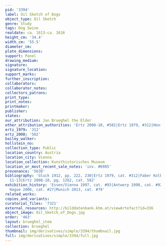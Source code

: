 ```yaml
---
pid: '3394'
label: Oil Sketch of Dogs
object_type: Oil Sketch
genre: Study
tags: Dog Swine
realdate: ca. 1613-ca. 1616
height_cm: '34.4'
width_cm: '55.5'
diameter_cm: 
plate_dimensions: 
support: Panel
drawing_medium: 
signature: 
signature_location: 
support_marks: 
further_inscription: 
collaborators: 
collaborator_notes: 
collectors_patrons: 
print_type: 
print_notes: 
printmaker: 
publisher: 
states: 
our_attribution: Jan Brueghel the Elder
other_attribution_authorities: 'Ertz 2008-10, #582|Ertz 1979, #312|Honig database'
ertz_1979: '312'
ertz_2008: '582'
bailey_walker: 
hollstein_no: 
collection_type: Public
location_country: Austria
location_city: Vienna
location_collection: Kunsthistorisches Museum
location_or_most_recent_sale_notes: 'inv. #6985'
provenance: '5630'
bibliography: 'Gluck 1912, pp. 222, 230|Ertz 1979, cat. #312|Faber Kolb 2005, pp.
  11-13|Ertz 2008-10, pg. 1262, cat. 582'
exhibition_history: 'Essen/Vienna 1997, cat. #93|Antwerp 1998, cat. #92|Los Angeles/The
  Hague 2006, cat. #27|Munich 2013, cat. #79'
related_works: 
copies_and_variants: 
curatorial_files: '7321'
external_resources: http://bilddatenbank.khm.at/viewArtefact?id=336
object_image: Oil_Sketch_of_Dogs.jpg
order: '463'
layout: brueghel_item
collection: brueghel
thumbnail: img/derivatives/simple/3394/thumbnail.jpg
full: img/derivatives/simple/3394/full.jpg
---
```


